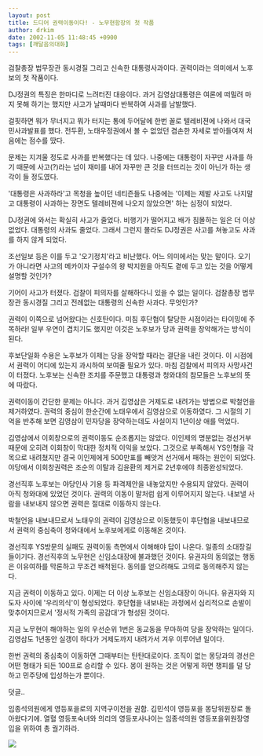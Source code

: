 ```yaml
---
layout: post
title: 드디어 권력이동이다! - 노무현함장의 첫 작품
author: drkim
date: 2002-11-05 11:48:45 +0900
tags: [깨달음의대화]
---
```

검찰총장 법무장관 동시경질 그리고 신속한 대통령사과이다. 권력이라는 의미에서 노후보의 첫 작품이다.
  

  
DJ정권의 특징은 한마디로 느려터진 대응이다. 과거 김영삼대통령은 여론에 떠밀려 마지 못해 하기는 했지만 사고가 날때마다 반복하여 사과를 남발했다.
  

  
걸핏하면 뭐가 무너지고 뭐가 터지는 통에 두어달에 한번 꼴로 텔레비젼에 나와서 대국민사과발표를 했다. 전두환, 노태우정권에서 볼 수 없었던 겸손한 자세로 받아들여져 처음에는 점수를 땄다.
  

  
문제는 지겨울 정도로 사과를 반복했다는 데 있다. 나중에는 대통령이 자꾸만 사과를 하기 때문에 사고(?)라는 넘이 재미를 내어 자꾸만 큰 것을 터뜨리는 것이 아닌가 하는 생각이 들 정도였다.
  

  
'대통령은 사과하라'고 목청을 높이던 네티즌들도 나중에는 '이제는 제발 사고도 나지말고 대통령이 사과하는 장면도 텔레비젼에 나오지 않았으면' 하는 심정이 되었다.
  

  
DJ정권에 와서는 확실히 사고가 줄었다. 비행기가 떨어지고 배가 침몰하는 일은 더 이상 없었다. 대통령의 사과도 줄었다. 그래서 그런지 몰라도 DJ정권은 사고를 쳐놓고도 사과를 하지 않게 되었다.
  

  
조선일보 등은 이를 두고 '오기정치'라고 비난했다. 어느 의미에서는 맞는 말이다. 오기가 아니라면 사고의 메카이자 구설수의 왕 박지원을 아직도 곁에 두고 있는 것을 어떻게 설명할 것인가?
  

  
기어이 사고가 터졌다. 검찰이 피의자를 살해하다니 있을 수 없는 일이다. 검찰총장 법무장관 동시경질 그리고 전례없는 대통령의 신속한 사과다. 무엇인가?
  

  
권력이 이쪽으로 넘어왔다는 신호탄이다. 미침 후단협이 탈당한 시점이라는 타이밍에 주목하라! 일부 우연이 겹치기도 했지만 이것은 노후보가 당과 권력을 장악해가는 방식이 된다.
  

  
후보단일화 수용은 노후보가 이제는 당을 장악할 때라는 결단을 내린 것이다. 이 시점에서 권력이 어디에 있는지 과시하여 보여줄 필요가 있다. 마침 검찰에서 피의자 사망사건이 터졌다. 노후보는 신속한 조치를 주문했고 대통령과 청와대의 참모들은 노후보의 뜻에 따랐다.
  

  
권력이동이 간단한 문제는 아니다. 과거 김영삼은 거제도로 내려가는 방법으로 박철언을 제거하였다. 권력의 중심이 한순간에 노태우에서 김영삼으로 이동하였다. 그 시절의 기억을 반추해 보면 김영삼이 민자당을 장악하는데도 사실이지 1년이상 애를 먹었다.
  

  
김영삼에서 이회창으로의 권력이동도 순조롭지는 않았다. 이인제의 명분없는 경선거부 때문에 오히려 이회창이 막대한 정치적 이익을 보았다. 그것으로 부족해서 YS인형을 각목으로 내려쳤지만 결국 이인제에게 500만표를 빼앗겨 선거에서 패하는 원인이 되었다. 야당에서 이회창권력은 조순의 이탈과 김윤환의 제거로 2년후에야 최종완성되었다.
  

  
경선직후 노후보는 야당인사 기용 등 파격제안을 내놓았지만 수용되지 않았다. 권력이 아직 청와대에 있었던 것이다. 권력의 이동이 말처럼 쉽게 이루어지지 않는다. 내보낼 사람을 내보내지 않으면 권력은 절대로 이동하지 않는다.
  

  
박철언을 내보내므로서 노태우의 권력이 김영삼으로 이동했듯이 후단협을 내보내므로서 권력의 중심축이 청와대에서 노후보에게로 이동해온 것이다.
  

  
경선직후 YS방문의 실패도 권력이동 측면에서 이해해야 답이 나온다. 일종의 소대장길들이기다. 경선직후의 노무현은 신임소대장에 불과했던 것이다. 유권자의 동의없는 행동은 이유여하를 막론하고 무조건 배척된다. 동의를 얻으려해도 고의로 동의해주지 않는다.
  

  
지금 권력이 이동하고 있다. 이제는 더 이상 노후보는 신임소대장이 아니다. 유권자와 지도자 사이에 '우리의식'이 형성되었다. 후단협을 내보내는 과정에서 심리적으로 손발이 맞추어지므로서 '정서적 가족의 공감대'가 형성된 것이다.
  

  
지금 노무현이 해야하는 일의 우선순위 1번은 동교동을 무마하여 당을 장악하는 일이다. 김영삼도 1년동안 실갱이 하다가 거제도까지 내려가서 겨우 이루어낸 일이다.
  

  
한번 권력의 중심축이 이동하면 그때부터는 탄탄대로이다. 조직이 없는 몽당과의 경선은 어떤 형태가 되든 100프로 승리할 수 있다. 몽이 원하는 것은 어떻게 하면 챙피를 덜 당하고 민주당에 입성하는가 뿐이다.
  

  

  

  
덧글..
  
임종석의원에게 영등포을로의 지역구이전을 권함. 김민석이 영등포을 몽당위원장로 돌아왔다기에. 열혈 영등포숙녀와 의리의 영등포사나이는 임종석의원 영등포을위원장영입을 위하여 총 궐기하라.
  

  
![](http://drkimz.com/technote/board/private/upimg/1035968960.jpg)